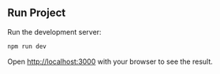 ## Run Project

Run the development server:

```bash
npm run dev

```

Open [http://localhost:3000](http://localhost:3000) with your browser to see the result.
